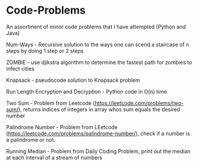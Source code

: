 # Code-Problems
An assortment of minor code problems that I have attempted (Python and Java)

Num-Ways - Recursive solution to the ways one can scend a staircase of n steps by doing 1 step or 2 steps

ZOMBIE - use djikstra algorithm to determine the fastest path for zombies to infect cities

Knapsack - pseudocode solution to Knapsack problem

Run Length Encryption and Decryption - Python code in O(n) time

Two Sum - Problem from Leetcode (https://leetcode.com/problems/two-sum/), returns indices of integers in array whos sum equals the desired number

Palindrome Number - Problem from LEetcode (https://leetcode.com/problems/palindrome-number/), check if a number is a palindrome or not.

Running Median - Problem from Daily Coding Problem, print out the median at each interval of a stream of numbers
